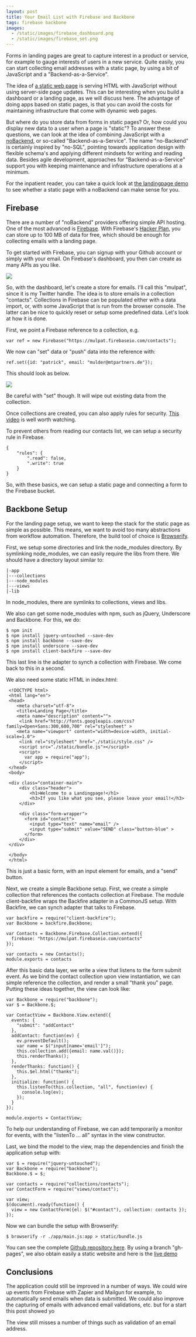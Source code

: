 ```yaml
---
layout: post
title: Your Email List with Firebase and Backbone
tags: firebase backbone
images:
  - /static/images/firebase_dashboard.png
  - /static/images/firebase_set.png
---
```


Forms in landing pages are great to capture interest in a product or service, for example to gauge interests of users in a new service. Quite easily, you can start collecting email addresses with a static page, by using a bit of JavaScript and a "Backend-as-a-Service".

The idea of [a static web page](http://en.wikipedia.org/wiki/Static_web_page) is serving HTML with JavaScript without using server-side page updates. This can be interesting when you build a dashboard or a landing page, as we will discuss here. The advantage of doing apps based on static pages, is that you can avoid the costs for maintaining infrastructure that come with dynamic web pages.

But where do you store data from forms in static pages? Or, how could you display new data to a user when a page is "static"? To answer these questions, we can look at the idea of combining JavaScript with a [noBackend](http://nobackend.org/), or so-called "Backend-as-a-Service". The name "no-Backend" is certainly inspired by "no-SQL", pointing towards application design with flexible schema's and applying different mindsets for writing and reading data. Besides agile development, approaches for "Backend-as-a-Service" support you with keeping maintenance and infrastructure operations at a minimum.

For the inpatient reader, you can take a quick look at [the landingpage demo](http://thinkingonthinking.com/landingpage) to see whether a static page with a noBackend can make sense for you.

## Firebase

There are a number of "noBackend" providers offering simple API hosting. One of the most advanced is [Firebase](https://www.firebase.com/). With Firebase's [Hacker Plan](https://www.firebase.com/pricing.html), you can store up to 100 MB of data for free, which should be enough for collecting emails with a landing page.

To get started with Firebase, you can signup with your Github account or simply with your email. On Firebase's dashboard, you then can create as many APIs as you like.

<img src="{{page.images[0]}}">

So, with the dashboard, let's create a store for emails. I'll call this "mulpat", since it is my Twitter handle. The idea is to store emails in a collection "contacts". Collections in Firebase can be populated either with a data import, or, with some JavaScript that is run from the browser console. The latter can be nice to quickly reset or setup some predefined data. Let's look at how it is done.

First, we point a Firebase reference to a collection, e.g.

    var ref = new Firebase("https://mulpat.firebaseio.com/contacts");

We now can "set" data or "push" data into the reference with:

    ref.set({id: "patrick", email: "mulder@mtpartners.de"});

This should look as below.

<img src="{{page.images[1]}}">

Be careful with "set" though. It will wipe out existing data from the collection.

Once collections are created, you can also apply rules for security. [This video](https://www.youtube.com/watch?v=IGlzbmnAlRQ) is well worth watching.

To prevent others from reading our contacts list, we can setup a security rule in Firebase. 

    {
        "rules": {
            ".read": false,
            ".write": true
        }
    }

So, with these basics, we can setup a static page and connecting a form to the Firebase bucket.

## Backbone Setup

For the landing page setup, we want to keep the stack for the static page as simple as possible. This means, we want to avoid too many abstractions from workflow automation. Therefore, the build tool of choice is [Browserify](http://thinkingonthinking.com/unix-in-the-browser/).

First, we setup some directories and link the node_modules directory. By symlinking node_modules, we can easily require the libs from there. We should have a directory layout similar to:

    |-app
    |---collections
    |---node_modules
    |---views
    |-lib

In node_modules, there are symlinks to collections, views and libs.

We also can get some node_modules with npm, such as jQuery, Underscore and Backbone. For this, we do:

    $ npm init
    $ npm install jquery-untouched --save-dev
    $ npm install backbone --save-dev
    $ npm install underscore --save-dev
    $ npm install client-backfire --save-dev

This last line is the adapter to synch a collection with Firebase. We come back to this in a second.

We also need some static HTML in index.html:

     <!DOCTYPE html>
     <html lang="en">
     <head>
     	<meta charset="utf-8">
     	<title>Landing Page</title>
     	<meta name="description" content="">
         <link href="http://fonts.googleapis.com/css?family=Open+Sans:300,600,700" rel="stylesheet" >
     	<meta name="viewport" content="width=device-width, initial-scale=1.0">
         <link rel="stylesheet" href="./static/style.css" />
         <script src="./static/bundle.js"></script>
         <script>
           var app = require("app");
         </script>
     </head>
     <body>
     
     <div class="container-main">
         <div class="header">
             <h1>Welcome to a Landingpage!</h1>
             <h3>If you like what you see, please leave your email!</h3>
         </div>
     
         <div class="form-wrapper">
           <form id="contact">
             <input type="text" name="email" />
             <input type="submit" value="SEND" class="button-blue" >
           </form>
         </div>
     </div>
     
     </body>
     </html>

This is just a basic form, with an input element for emails, and a "send" button.

Next, we create a simple Backbone setup. First, we create a simple collection that references the contacts collection at Firebase. The module client-backfire wraps the Backfire adapter in a CommonJS setup. With Backfire, we can synch adapter that talks to Firebase.

    var backfire = require("client-backfire");
    var Backbone = backfire.Backbone;
    
    var Contacts = Backbone.Firebase.Collection.extend({
      firebase: "https://mulpat.firebaseio.com/contacts"
    });
    
    var contacts = new Contacts();
    module.exports = contacts

After this basic data layer, we write a view that listens to the form submit event. As we bind the contact collection upon view instantiation, we can simple reference the collection, and render a small "thank you" page. Putting these ideas together, the view can look like:

    var Backbone = require("backbone");
    var $ = Backbone.$;
    
    var ContactView = Backbone.View.extend({
      events: {
        "submit": "addContact"
      },
      addContact: function(ev) {
        ev.preventDefault();
        var name = $("input[name='email']");
        this.collection.add({email: name.val()});
        this.renderThanks();
      },
      renderThanks: function() {
        this.$el.html("thanks");
      },
      initialize: function() {
        this.listenTo(this.collection, "all", function(ev) {
          console.log(ev);
        });
      }
    });

    module.exports = ContactView;

To help our understanding of Firebase, we can add temporarily a monitor for events, with the "listenTo ... all" syntax in the view constructor.

Last, we bind the model to the view, map the dependencies and finish the application setup with: 

    var $ = require("jquery-untouched");
    var Backbone = require("backbone");
    Backbone.$ = $;
    
    var contacts = require("collections/contacts");
    var ContactForm = require("views/contact");
    
    var view;
    $(document).ready(function() {
      view = new ContactForm({el: $("#contact"), collection: contacts });
    });

Now we can bundle the setup with Browserify:

    $ browserify -r ./app/main.js:app > static/bundle.js

You can see the complete [Github repository here](https://github.com/mulderp/landingpage). By using a branch "gh-pages", we also obtain easily a static website and here is the [live demo](http://thinkingonthinking.com/landingpage/)

## Conclusions

The application could still be improved in a number of ways. We could wire up events from Firebase with Zapier and Mailgun for example, to automatically send emails when data is submitted. We could also improve the capturing of emails with advanced email validations, etc. but for a start this post showed yo

The view still misses a number of things such as validation of an email address.



